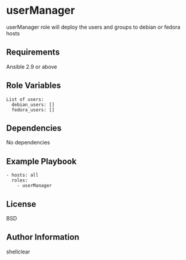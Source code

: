 userManager
=========

userManager role will deploy the users and groups to debian or fedora hosts

Requirements
------------

Ansible 2.9 or above

Role Variables
--------------

```
List of users: 
  debian_users: []
  fedora_users: []
```

Dependencies
------------

No dependencies

Example Playbook
----------------

```
- hosts: all
  roles:
    - userManager
```

License
-------

BSD

Author Information
------------------

shellclear
